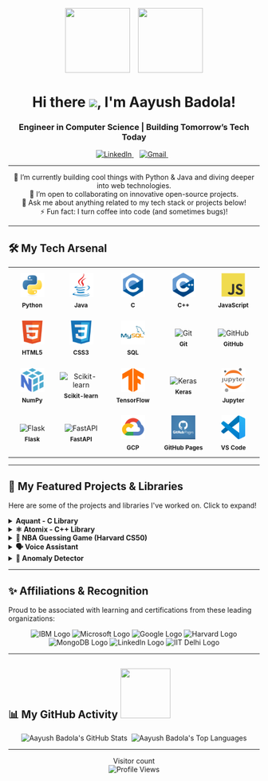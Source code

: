 
<p align="center">
  <img src="https://media.giphy.com/media/f4ztZcdm9Fi90vL4Zd/giphy.gif" width="130" height="130"/>&nbsp;&nbsp;&nbsp;
<img src = "https://media.giphy.com/media/v1.Y2lkPTc5MGI3NjExcnY3eGR3MWZ5dDJ4ejdza3RmZmUxcndhOXpjMnFteDQ2YjltcnVmdyZlcD12MV9naWZzX3NlYXJjaCZjdD1n/2IudUHdI075HL02Pkk/giphy.gif" width="130" height="130">
</p>

<h1 align="center">
  Hi there <img src="https://raw.githubusercontent.com/MartinHeinz/MartinHeinz/master/wave.gif" width="30px">, I'm Aayush Badola!
</h1>

<h3 align="center">Engineer in Computer Science | Building Tomorrow’s Tech Today</h3>

<p align="center">
  <a href="https://www.linkedin.com/in/aayush-badola-0a7b2b343/" target="_blank">
    <img src="https://img.shields.io/badge/LinkedIn-Aayush%20Badola-0077B5?style=for-the-badge&logo=linkedin" alt="LinkedIn"/>
  </a>&nbsp;&nbsp;
  <a href="mailto:aayush.badola2@gmail.com">
    <img src="https://img.shields.io/badge/Gmail-Contact%20Me-D14836?style=for-the-badge&logo=gmail" alt="Gmail"/>
  </a>&nbsp;&nbsp;

</p>

---

<p align="center">
  🔭 I’m currently building cool things with Python & Java and diving deeper into web technologies.<br>
  👯 I’m open to collaborating on innovative open-source projects.<br>
  💬 Ask me about anything related to my tech stack or projects below!<br>
  ⚡ Fun fact: I turn coffee into code (and sometimes bugs)!
</p>

---

## 🛠️ My Tech Arsenal

<table width="100%">
  <!-- Row 1: Core Languages -->
  <tr>
    <td align="center" width="120" height="90">
      <img src="https://raw.githubusercontent.com/devicons/devicon/master/icons/python/python-original.svg" width="48" height="48" alt="Python" /><br><sub><b>Python</b></sub>
    </td>
    <td align="center" width="120" height="90">
      <img src="https://raw.githubusercontent.com/devicons/devicon/master/icons/java/java-original.svg" width="48" height="48" alt="Java" /><br><sub><b>Java</b></sub>
    </td>
     <td align="center" width="120" height="90">
      <img src="https://raw.githubusercontent.com/devicons/devicon/master/icons/c/c-original.svg" width="48" height="48" alt="C" /><br><sub><b>C</b></sub>
    </td>
    <td align="center" width="120" height="90">
      <img src="https://raw.githubusercontent.com/devicons/devicon/master/icons/cplusplus/cplusplus-original.svg" width="48" height="48" alt="C++" /><br><sub><b>C++</b></sub>
    </td>
    <td align="center" width="120" height="90">
      <img src="https://raw.githubusercontent.com/devicons/devicon/master/icons/javascript/javascript-original.svg" width="48" height="48" alt="JavaScript" /><br><sub><b>JavaScript</b></sub>
    </td>
  </tr>
  <!-- Row 2: Web, Data & Version Control -->
  <tr>
    <td align="center" width="120" height="90">
      <img src="https://raw.githubusercontent.com/devicons/devicon/master/icons/html5/html5-original.svg" width="48" height="48" alt="HTML5" /><br><sub><b>HTML5</b></sub>
    </td>
    <td align="center" width="120" height="90">
       <img src="https://raw.githubusercontent.com/devicons/devicon/master/icons/css3/css3-original.svg" width="48" height="48" alt="CSS3" /><br><sub><b>CSS3</b></sub>
    </td>
     <td align="center" width="120" height="90">
      <img src="https://raw.githubusercontent.com/devicons/devicon/master/icons/mysql/mysql-original-wordmark.svg" width="48" height="48" alt="SQL/MySQL" /><br><sub><b>SQL</b></sub>
    </td>
     <td align="center" width="120" height="90">
      <img src="https://www.vectorlogo.zone/logos/git-scm/git-scm-icon.svg" width="48" height="48" alt="Git" /><br><sub><b>Git</b></sub>
    </td>
    <td align="center" width="120" height="90">
       <!-- GitHub Logo -->
       <img src="https://upload.wikimedia.org/wikipedia/commons/thumb/a/ae/Github-desktop-logo-symbol.svg/2048px-Github-desktop-logo-symbol.svg.png" width="48" height="48" alt="GitHub" /><br><sub><b>GitHub</b></sub>
    </td>
  </tr>
  <!-- Row 3: Python Data Science & ML -->
   <tr>
     <td align="center" width="120" height="90">
       <img src="https://raw.githubusercontent.com/devicons/devicon/master/icons/numpy/numpy-original.svg" width="48" height="48" alt="NumPy" /><br><sub><b>NumPy</b></sub>
    </td>
     <td align="center" width="120" height="90">
      <img src="https://upload.wikimedia.org/wikipedia/commons/thumb/0/05/Scikit_learn_logo_small.svg/1200px-Scikit_learn_logo_small.svg.png" width="48" height="48" alt="Scikit-learn" /><br><sub><b>Scikit-learn</b></sub>
    </td>
    <td align="center" width="120" height="90">
      <img src="https://raw.githubusercontent.com/devicons/devicon/master/icons/tensorflow/tensorflow-original.svg" width="48" height="48" alt="TensorFlow" /><br><sub><b>TensorFlow</b></sub>
    </td>
     <td align="center" width="120" height="90">
      <img src="https://upload.wikimedia.org/wikipedia/commons/thumb/a/ae/Keras_logo.svg/1200px-Keras_logo.svg.png" width="48" height="48" alt="Keras" /><br><sub><b>Keras</b></sub>
    </td>
     <td align="center" width="120" height="90">
      <img src="https://raw.githubusercontent.com/devicons/devicon/master/icons/jupyter/jupyter-original-wordmark.svg" width="48" height="48" alt="Jupyter Notebook" /><br><sub><b>Jupyter</b></sub>
    </td>
   </tr>
  <!-- Row 4: Frameworks, Cloud, Platforms & Tools -->
   <tr>
      <td align="center" width="120" height="90">
       <!-- Flask Logo (Nolan style) -->
       <img src="https://img.icons8.com/nolan/512/flask.png" width="48" height="48" alt="Flask" />
       <br><sub><b>Flask</b></sub>
     </td>
     <td align="center" width="120" height="90">
       <img src="https://cdn.worldvectorlogo.com/logos/fastapi.svg" width="48" height="48" alt="FastAPI" /><br><sub><b>FastAPI</b></sub>
     </td>
     <td align="center" width="120" height="90">
      <img src="https://raw.githubusercontent.com/devicons/devicon/master/icons/googlecloud/googlecloud-original.svg" width="48" height="48" alt="Google Cloud" /><br><sub><b>GCP</b></sub>
    </td>
     <td align="center" width="120" height="90">
       <!-- GitHub Pages Logo -->
       <img src="https://raw.githubusercontent.com/github/explore/80688e429a7d4ef2fca1e82350fe8e3517d3494d/collections/github-pages-examples/github-pages-examples.png" width="48" height="48" alt="GitHub Pages" /><br><sub><b>GitHub Pages</b></sub>
    </td>
    <td align="center" width="120" height="90">
       <img src="https://raw.githubusercontent.com/devicons/devicon/master/icons/vscode/vscode-original.svg" width="48" height="48" alt="VS Code" /><br><sub><b>VS Code</b></sub>
    </td>
   </tr>
</table>

---

## 🚀 My Featured Projects & Libraries

Here are some of the projects and libraries I've worked on. Click to expand!

<details>
  <summary>
    <b> Aquant - C Library</b>
  </summary>
  <br>
  <blockquote>
    <i>Aquant is a lightweight C library designed to make user input in console applications safer and easier. It abstracts complex, error-prone input handling in C, providing type-safe, memory-safe functions for capturing strings, integers, floats, doubles, and characters. It includes built-in input validation, dynamic memory management, and retry logic for invalid inputs. Functions like get_string, get_int, get_float, get_double, get_char, etc., help ensure clean, robust code—especially valuable for students and CLI tools.</i>.
  </blockquote>
  <p>
    <b>Tech used:</b> C
    <br>
    <a href="https://github.com/AayushBadola/Aquant" target="_blank">
      <img src="https://img.shields.io/badge/GitHub-View%20Repo-181717?style=for-the-badge&logo=github" alt="View Repo"/>
    </a>
  
  </p>
</details>

<details>
  <summary>
    <b>⚛️ Atomix - C++ Library</b>
  </summary>
  <br>
  <blockquote>
   <i>Atomix is a small, straightforward C++ library designed to provide basic utility functions for common programming needs, particularly useful in console-based applications or for simple data processing tasks.</i>.
  </blockquote>
  <p>
    <b>Tech used:</b> C++
    <br>
    <a href="https://github.com/AayushBadola/Atomix" target="_blank">
      <img src="https://img.shields.io/badge/GitHub-View%20Repo-181717?style=for-the-badge&logo=github" alt="View Repo"/>
    </a>
    <!-- Optional: Add PyPI badge if published -->
  </p>
</details>

<details>
  <summary>
    <b>🏀 NBA Guessing Game (Harvard CS50)</b>
  </summary>
  <br>
  <blockquote>
    A fun command-line game developed as part of the Harvard CS50 course, where you guess NBA players based on stats.
  </blockquote>
  <p>
    <b>Tech used:</b> Python
    <br>
    <a href="https://github.com/AayushBadola/NBA-guessing-game" target="_blank">
      <img src="https://img.shields.io/badge/GitHub-View%20Repo-181717?style=for-the-badge&logo=github" alt="View Repo"/>
    </a>
  </p>
</details>

<details>
  <summary>
    <b>🗣️ Voice Assistant</b>
  </summary>
  <br>
  
  <blockquote>
     A personal voice assistant capable of understanding commands and performing tasks like what is the weather
  </blockquote>
    <a href="https://github.com/AayushBadola/Assistant" target="_blank"><img src="https://img.shields.io/badge/GitHub-View%20Repo-181717?style=for-the-badge&logo=github" alt="View Repo"/></a>


</details>

<details>
  <summary>
    <b>🚨 Anomaly Detector</b>
  </summary>
  <br>
  <blockquote>
   <i>A High-Performance, Modular Python System for Identifying Outliers in Continuous Numerical Data Streams utilizing Statistical Methods and Asynchronous Processing Pipelines.</i>.
  </blockquote>
  <p>
    <b>Tech used:</b> Python, asyncio, PyYAML , NumPy , aiohttp
    <br>
    <a href="https://github.com/AayushBadola/Anomaly-Detection" target="_blank">
      <img src="https://img.shields.io/badge/GitHub-View%20Repo-181717?style=for-the-badge&logo=github" alt="View Repo"/>
    </a>
    <!-- Optional: Add PyPI badge if published -->
  </p>
</details>

---

## ✨ Affiliations & Recognition

Proud to be associated with learning and certifications from these leading organizations:

<p align="center">
  <img src="https://media4.giphy.com/media/v1.Y2lkPTc5MGI3NjExaXh0dmhtNndwbWdvdXBncDdnaXlvaXJncW92MnM4azdvdGV4ODc0bSZlcD12MV9pbnRlcm5hbF9naWZfYnlfaWQmY3Q9Zw/l0IygV3jQxJGQxXTa/giphy.gif" alt="IBM Logo" height="100" style="margin: 0 0px;" />
  <img src="https://png.pngtree.com/png-clipart/20190516/original/pngtree-microsoft-logo-icon-png-image_3588808.jpg" alt="Microsoft Logo" height="100" style="margin: 00px;" /> <!-- Found generic MS logo -->
  <img src="https://www.keyweo.com/wp-content/uploads/2022/04/google-logo-history.jpg" alt="Google Logo" height="100" style="margin: 00px;" />
  <img src="https://icon2.cleanpng.com/20181129/jgo/kisspng-harvard-university-graduate-school-of-design-logo-harvard-university-directory-art-amp-educati-1713916355445.webp" alt="Harvard Logo" height="100" style="margin: 00px;" />
  <img src="https://www.opc-router.de/wp-content/uploads/2021/03/mongodb_thumbnail.png" alt="MongoDB Logo" height="100" style="margin:0px;" />
  <img src="https://is1-ssl.mzstatic.com/image/thumb/Purple211/v4/41/a2/6a/41a26a22-f5a0-0f6f-43ff-03fb971d00ca/AppIcon-0-1x_U007emarketing-0-8-0-85-220-0.png/1200x600wa.png" alt="LinkedIn Logo" height="100" style="margin: 00px;" />
  <img src="https://logowik.com/content/uploads/images/iit-delhi-indian-institute-of-technology-delhi5001.jpg" alt="IIT Delhi Logo" height="100" style="margin: 00px;" />
</p>

---

## 📊 My GitHub Activity  <img src="https://media.giphy.com/media/v1.Y2lkPTc5MGI3NjExb3A4ZGc1N2pvYzNmOXpmeGsxNzh5bGhuYXdka3J1aXBjZGsyYzM1YSZlcD12MV9naWZzX3NlYXJjaCZjdD1n/ZiPcuOQn9WizpLZ9Fg/giphy.gif" width="100" height="100">

<p align="center">
  <img src="https://github-readme-stats.vercel.app/api?username=AayushBadola&show_icons=true&theme=dracula&hide_border=true&count_private=true&include_all_commits=true" alt="Aayush Badola's GitHub Stats" width="48%"/>&nbsp;
  <img src="https://github-readme-stats.vercel.app/api/top-langs/?username=AayushBadola&layout=compact&theme=dracula&hide_border=true&count_private=true" alt="Aayush Badola's Top Languages" width="48%"/>
</p>
<p align="center">

 
</p>

---

<p align="center">
  Visitor count<br>
  <img src="https://komarev.com/ghpvc/?username=AayushBadola&label=PROFILE+VIEWS&color=blueviolet&style=flat-square" alt="Profile Views"/>
</p>

